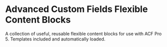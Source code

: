 # Advanced Custom Fields Flexible Content Blocks
A collection of useful, reusable flexible content blocks for use with ACF Pro 5. Templates included and automatically loaded.
